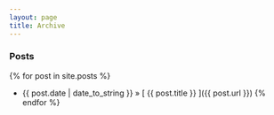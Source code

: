 ```yaml
---
layout: page
title: Archive
---
```


### Posts

{% for post in site.posts %}
  * {{ post.date | date_to_string }} &raquo; [ {{ post.title }} ]({{ post.url }})
{% endfor %}
